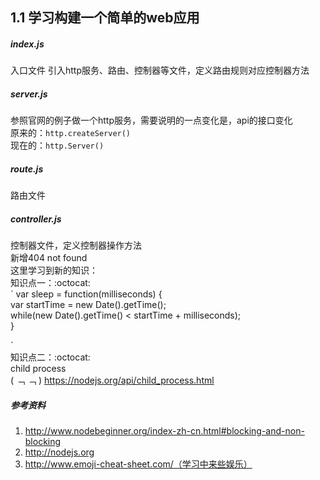 1.1 学习构建一个简单的web应用
---
##### index.js
入口文件
引入http服务、路由、控制器等文件，定义路由规则对应控制器方法
##### server.js
参照官网的例子做一个http服务，需要说明的一点变化是，api的接口变化  
原来的：`http.createServer()`  
现在的：`http.Server()`  
##### route.js
路由文件
##### controller.js
控制器文件，定义控制器操作方法  
新增404 not found  
这里学习到新的知识：  
知识点一：:octocat:  
`
var sleep = function(milliseconds) {  
	var startTime = new Date().getTime();  
	while(new Date().getTime() < startTime + milliseconds);  
}

`  
知识点二：:octocat:  
child process  
 ( ﹁ ﹁ ) https://nodejs.org/api/child_process.html  
##### 参考资料
1. http://www.nodebeginner.org/index-zh-cn.html#blocking-and-non-blocking
2. http://nodejs.org
3. http://www.emoji-cheat-sheet.com/（学习中来些娱乐）
